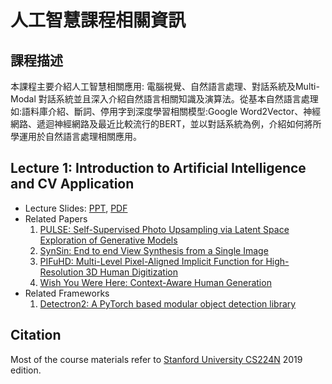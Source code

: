 # 人工智慧課程相關資訊
## 課程描述
本課程主要介紹人工智慧相關應用: 電腦視覺、自然語言處理、對話系統及Multi-Modal 對話系統並且深入介紹自然語言相關知識及演算法。從基本自然語言處理如:語料庫介紹、斷詞、停用字到深度學習相關模型:Google Word2Vector、神經網路、遞迴神經網路及最近比較流行的BERT，並以對話系統為例，介紹如何將所學運用於自然語言處理相關應用。
## Lecture 1: Introduction to Artificial Intelligence and CV Application
* Lecture Slides: [PPT](Slides/PPT/Introduction_to_AI.pptx), [PDF](Slides/PDF/Introduction_to_AI.pdf)
* Related Papers
  1. [PULSE: Self-Supervised Photo Upsampling via Latent Space Exploration of Generative Models](https://arxiv.org/abs/2003.03808)
  2. [SynSin: End to end View Synthesis from a Single Image](https://arxiv.org/abs/1912.08804)
  3. [PIFuHD: Multi-Level Pixel-Aligned Implicit Function for High-Resolution 3D Human Digitization](https://arxiv.org/abs/2004.00452)
  4. [Wish You Were Here: Context-Aware Human Generation](https://arxiv.org/abs/2005.10663)
* Related Frameworks
  1. [Detectron2: A PyTorch based modular object detection library](https://github.com/facebookresearch/detectron2)
## Citation
Most of the course materials refer to [Stanford University CS224N](http://web.stanford.edu/class/cs224n/) 2019 edition.



